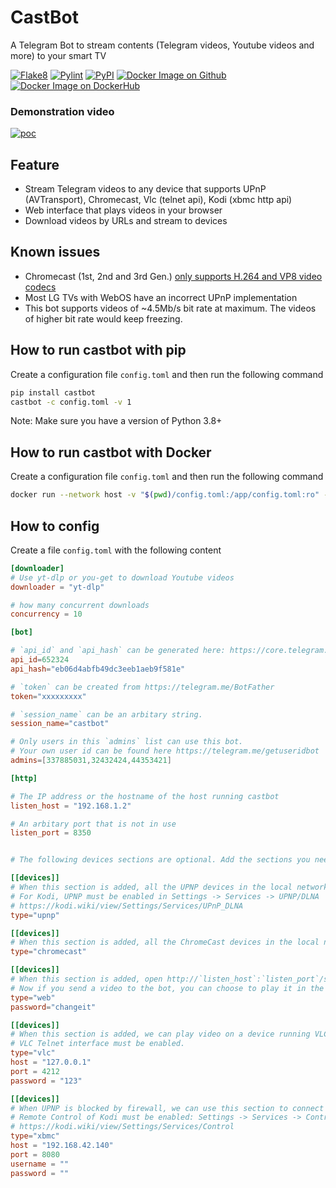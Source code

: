 # CastBot

A Telegram Bot to stream contents (Telegram videos, Youtube videos and more) to your smart TV

[![Flake8](https://github.com/zhongkechen/castbot/actions/workflows/flake8.yml/badge.svg)](https://github.com/zhongkechen/castbot/actions/workflows/flake8.yml)
[![Pylint](https://github.com/zhongkechen/castbot/actions/workflows/pylint.yml/badge.svg)](https://github.com/zhongkechen/castbot/actions/workflows/pylint.yml)
[![PyPI](https://github.com/zhongkechen/castbot/actions/workflows/python-publish.yml/badge.svg)](https://github.com/zhongkechen/castbot/actions/workflows/python-publish.yml)
[![Docker Image on Github](https://github.com/zhongkechen/castbot/actions/workflows/docker-publish.yml/badge.svg)](https://github.com/zhongkechen/castbot/actions/workflows/docker-publish.yml)
[![Docker Image on DockerHub](https://github.com/zhongkechen/castbot/actions/workflows/docker.yml/badge.svg)](https://github.com/zhongkechen/castbot/actions/workflows/docker.yml)

### Demonstration video
[![poc](https://i.ibb.co/ct8Qb3z/Screenshot-20200827-200637.png)](https://player.vimeo.com/video/452289383)


## Feature
- Stream Telegram videos to any device that supports UPnP (AVTransport), Chromecast, Vlc (telnet api), Kodi (xbmc http api)
- Web interface that plays videos in your browser
- Download videos by URLs and stream to devices

## Known issues

- Chromecast (1st, 2nd and 3rd Gen.) [only supports H.264 and VP8 video codecs](https://developers.google.com/cast/docs/media#video_codecs)
- Most LG TVs with WebOS have an incorrect UPnP implementation
- This bot supports videos of ~4.5Mb/s bit rate at maximum. The videos of higher bit rate would keep freezing.

## How to run castbot with pip

Create a configuration file `config.toml` and then run the following command

```bash
pip install castbot
castbot -c config.toml -v 1
```

Note: Make sure you have a version of Python 3.8+

## How to run castbot with Docker

Create a configuration file `config.toml` and then run the following command

```bash
docker run --network host -v "$(pwd)/config.toml:/app/config.toml:ro" -d ghcr.io/zhongkechen/castbot:master
```

## How to config

Create a file `config.toml` with the following content

```toml
[downloader]
# Use yt-dlp or you-get to download Youtube videos
downloader = "yt-dlp"

# how many concurrent downloads
concurrency = 10

[bot]

# `api_id` and `api_hash` can be generated here: https://core.telegram.org/api/obtaining_api_id
api_id=652324
api_hash="eb06d4abfb49dc3eeb1aeb9f581e"

# `token` can be created from https://telegram.me/BotFather
token="xxxxxxxxx"

# `session_name` can be an arbitary string.
session_name="castbot"

# Only users in this `admins` list can use this bot. 
# Your own user id can be found here https://telegram.me/getuseridbot
admins=[337885031,32432424,44353421]

[http]

# The IP address or the hostname of the host running castbot
listen_host = "192.168.1.2"

# An arbitary port that is not in use
listen_port = 8350


# The following devices sections are optional. Add the sections you need.

[[devices]]
# When this section is added, all the UPNP devices in the local network will be auto-discovered.
# For Kodi, UPNP must be enabled in Settings -> Services -> UPNP/DLNA
# https://kodi.wiki/view/Settings/Services/UPnP_DLNA
type="upnp"

[[devices]]
# When this section is added, all the ChromeCast devices in the local network will be auto-discovered.
type="chromecast"

[[devices]]
# When this section is added, open http://`listen_host`:`listen_port`/static/index.html in a browser.
# Now if you send a video to the bot, you can choose to play it in the browser
type="web"
password="changeit"

[[devices]]
# When this section is added, we can play video on a device running VLC.
# VLC Telnet interface must be enabled.
type="vlc"
host = "127.0.0.1"
port = 4212
password = "123"

[[devices]]
# When UPNP is blocked by firewall, we can use this section to connect to Kodi.
# Remote Control of Kodi must be enabled: Settings -> Services -> Control.
# https://kodi.wiki/view/Settings/Services/Control
type="xbmc"
host = "192.168.42.140"
port = 8080
username = ""
password = ""
```
